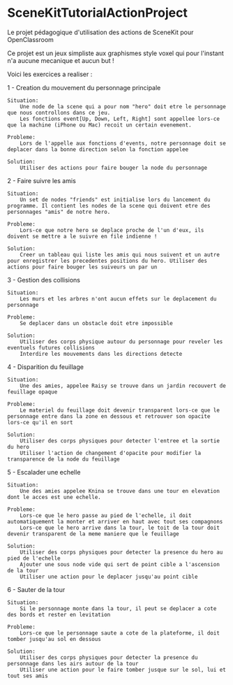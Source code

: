 # SceneKitTutorialActionProject
Le projet pédagogique d'utilisation des actions de SceneKit pour OpenClassroom

Ce projet est un jeux simpliste aux graphismes style voxel qui pour l'instant n'a aucune mecanique et aucun but !

Voici les exercices a realiser :

1 - Creation du mouvement du personnage principale

	Situation:
		Une node de la scene qui a pour nom "hero" doit etre le personnage que nous controllons dans ce jeu.
		Les fonctions event[Up, Down, Left, Right] sont appellee lors-ce que la machine (iPhone ou Mac) recoit un certain evenement.

	Probleme:
		Lors de l'appelle aux fonctions d'events, notre personnage doit se deplacer dans la bonne direction selon la fonction appelee

	Solution:
		Utiliser des actions pour faire bouger la node du personnage


2 - Faire suivre les amis

	Situation:
		Un set de nodes "friends" est initialise lors du lancement du programme. Il contient les nodes de la scene qui doivent etre des personnages "amis" de notre hero.

	Probleme:
		Lors-ce que notre hero se deplace proche de l'un d'eux, ils doivent se mettre a le suivre en file indienne !

	Solution:
		Creer un tableau qui liste les amis qui nous suivent et un autre pour enregistrer les precedentes positions du hero. Utiliser des actions pour faire bouger les suiveurs un par un

3 - Gestion des collisions

	Situation:
		Les murs et les arbres n'ont aucun effets sur le deplacement du personnage

	Probleme:
		Se deplacer dans un obstacle doit etre impossible

	Solution:
		Utiliser des corps physique autour du personnage pour reveler les eventuels futures collisions
		Interdire les mouvements dans les directions detecte

4 - Disparition du feuillage

	Situation:
		Une des amies, appelee Raisy se trouve dans un jardin recouvert de feuillage opaque

	Probleme:
		Le materiel du feuillage doit devenir transparent lors-ce que le personnage entre dans la zone en dessous et retrouver son opacite lors-ce qu'il en sort

	Solution:
		Utiliser des corps physiques pour detecter l'entree et la sortie du hero
		Utiliser l'action de changement d'opacite pour modifier la transparence de la node du feuillage

5 - Escalader une echelle

	Situation:
		Une des amies appelee Knina se trouve dans une tour en elevation dont le acces est une echelle.

	Probleme:
		Lors-ce que le hero passe au pied de l'echelle, il doit automatiquement la monter et arriver en haut avec tout ses compagnons
		Lors-ce que le hero arrive dans la tour, le toit de la tour doit devenir transparent de la meme maniere que le feuillage

	Solution:
		Utiliser des corps physiques pour detecter la presence du hero au pied de l'echelle
		Ajouter une sous node vide qui sert de point cible a l'ascension de la tour
		Utiliser une action pour le deplacer jusqu'au point cible

6 - Sauter de la tour

	Situation:
		Si le personnage monte dans la tour, il peut se deplacer a cote des bords et rester en levitation

	Probleme:
		Lors-ce que le personnage saute a cote de la plateforme, il doit tomber jusqu'au sol en dessous

	Solution:
		Utiliser des corps physiques pour detecter la presence du personnage dans les airs autour de la tour
		Utiliser une action pour le faire tomber jusque sur le sol, lui et tout ses amis
